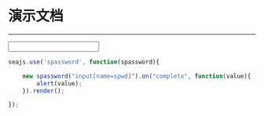 # 演示文档

---

<input type="password" name="spwd" autocomplete="off" pattern="[0-9]{6}"
    minlength="6" maxlength="6" />


````javascript
seajs.use('spassword', function(spassword){

    new spassword("input[name=spwd]").on("complete", function(value){
        alert(value);
    }).render();

});
````
